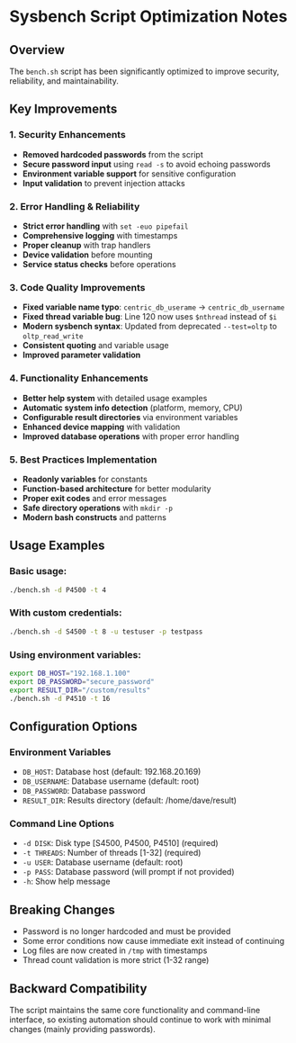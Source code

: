 # Sysbench Script Optimization Notes

## Overview
The `bench.sh` script has been significantly optimized to improve security, reliability, and maintainability.

## Key Improvements

### 1. Security Enhancements
- **Removed hardcoded passwords** from the script
- **Secure password input** using `read -s` to avoid echoing passwords
- **Environment variable support** for sensitive configuration
- **Input validation** to prevent injection attacks

### 2. Error Handling & Reliability
- **Strict error handling** with `set -euo pipefail`
- **Comprehensive logging** with timestamps
- **Proper cleanup** with trap handlers
- **Device validation** before mounting
- **Service status checks** before operations

### 3. Code Quality Improvements
- **Fixed variable name typo**: `centric_db_userame` → `centric_db_username`
- **Fixed thread variable bug**: Line 120 now uses `$nthread` instead of `$i`
- **Modern sysbench syntax**: Updated from deprecated `--test=oltp` to `oltp_read_write`
- **Consistent quoting** and variable usage
- **Improved parameter validation**

### 4. Functionality Enhancements
- **Better help system** with detailed usage examples
- **Automatic system info detection** (platform, memory, CPU)
- **Configurable result directories** via environment variables
- **Enhanced device mapping** with validation
- **Improved database operations** with proper error handling

### 5. Best Practices Implementation
- **Readonly variables** for constants
- **Function-based architecture** for better modularity
- **Proper exit codes** and error messages
- **Safe directory operations** with `mkdir -p`
- **Modern bash constructs** and patterns

## Usage Examples

### Basic usage:
```bash
./bench.sh -d P4500 -t 4
```

### With custom credentials:
```bash
./bench.sh -d S4500 -t 8 -u testuser -p testpass
```

### Using environment variables:
```bash
export DB_HOST="192.168.1.100"
export DB_PASSWORD="secure_password"
export RESULT_DIR="/custom/results"
./bench.sh -d P4510 -t 16
```

## Configuration Options

### Environment Variables
- `DB_HOST`: Database host (default: 192.168.20.169)
- `DB_USERNAME`: Database username (default: root)
- `DB_PASSWORD`: Database password
- `RESULT_DIR`: Results directory (default: /home/dave/result)

### Command Line Options
- `-d DISK`: Disk type [S4500, P4500, P4510] (required)
- `-t THREADS`: Number of threads [1-32] (required)
- `-u USER`: Database username (default: root)
- `-p PASS`: Database password (will prompt if not provided)
- `-h`: Show help message

## Breaking Changes
- Password is no longer hardcoded and must be provided
- Some error conditions now cause immediate exit instead of continuing
- Log files are now created in `/tmp` with timestamps
- Thread count validation is more strict (1-32 range)

## Backward Compatibility
The script maintains the same core functionality and command-line interface, so existing automation should continue to work with minimal changes (mainly providing passwords).